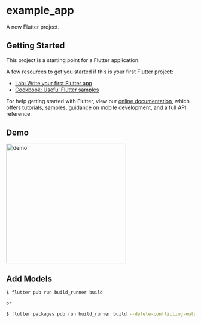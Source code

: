 # example_app

A new Flutter project.

## Getting Started

This project is a starting point for a Flutter application.

A few resources to get you started if this is your first Flutter project:

- [Lab: Write your first Flutter app](https://flutter.dev/docs/get-started/codelab)
- [Cookbook: Useful Flutter samples](https://flutter.dev/docs/cookbook)

For help getting started with Flutter, view our
[online documentation](https://flutter.dev/docs), which offers tutorials,
samples, guidance on mobile development, and a full API reference.

## Demo
<img src="https://user-images.githubusercontent.com/5406001/134949641-c2968fdc-7c18-4dc0-8dbb-7855ead0dec7.png" width="320" alt="demo">


## Add Models

```sh
$ flutter pub run build_runner build

or

$ flutter packages pub run build_runner build --delete-conflicting-outputs
```
